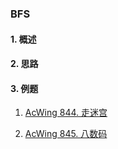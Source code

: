 ### BFS


#### 1. 概述



#### 2. 思路



#### 3. 例题

1. [AcWing 844. 走迷宫](https://www.acwing.com/problem/content/846/)

2. [AcWing 845. 八数码](https://www.acwing.com/problem/content/847/)